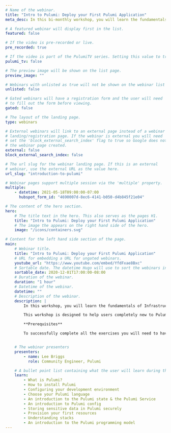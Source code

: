 ```yaml
---
# Name of the webinar.
title: "Intro to Pulumi: Deploy your First Pulumi Application"
meta_desc: In this bi-monthly workshop, you will learn the fundamentals of Infrastructure as Code through guided exercises using Pulumi's Cloud Engineering platform.

# A featured webinar will display first in the list.
featured: false

# If the video is pre-recorded or live.
pre_recorded: true

# If the video is part of the PulumiTV series. Setting this value to true will list the video in the "PulumiTV" section.
pulumi_tv: false

# The preview image will be shown on the list page.
preview_image: ""

# Webinars with unlisted as true will not be shown on the webinar list
unlisted: false

# Gated webinars will have a registration form and the user will need
# to fill out the form before viewing.
gated: false

# The layout of the landing page.
type: webinars

# External webinars will link to an external page instead of a webinar
# landing/registration page. If the webinar is external you will need
# set the 'block_external_search_index' flag to true so Google does not index
# the webinar page created.
external: false
block_external_search_index: false

# The url slug for the webinar landing page. If this is an external
# webinar, use the external URL as the value here.
url_slug: "introduction-to-pulumi"

# Webinar pages support multiple session via the 'multiple' property.
multiple:
    - datetime: 2021-05-18T09:00:00-07:00
      hubspot_form_id: "4690007d-8ec6-4141-b050-d4b845f21e04"

# The content of the hero section.
hero:
    # The title text in the hero. This also serves as the pages H1.
    title: "Intro to Pulumi: Deploy your First Pulumi Application"
    # The image the appears on the right hand side of the hero.
    image: "/icons/containers.svg"

# Content for the left hand side section of the page.
main:
    # Webinar title.
    title: "Intro to Pulumi: Deploy your First Pulumi Application"
    # URL for embedding a URL for ungated webinars.
    youtube_url: "https://www.youtube.com/embed/YfdFxae8Bxc"
    # Sortable date. The datetime Hugo will use to sort the webinars in date order.
    sortable_date: 2020-12-01T17:00:00-08:00
    # Duration of the webinar.
    duration: "1 hour"
    # Datetime of the webinar.
    datetime: ""
    # Description of the webinar.
    description: |
        In this workshop, you will learn the fundamentals of Infrastructure as Code through a series of guided exercises using Pulumi's Cloud Engineering platform. You will be introduced to Pulumi, an infrastructure as code platform where you can use programming languages to provision modern cloud infrastructure.

        This workshop is designed to help users completely new to Pulumi become familiar with the core concepts needed to be effective with the Pulumi Infrastructure as Code platform. We will guide through the Pulumi platform with diagrams and a series of hands on exercises to help you understand the building blocks available in Pulumi.

        **Prerequisites**

        To successfully complete all the exercises you will need to have [Docker](https://docs.docker.com/get-docker/) installed on your machine. You can also install the [Pulumi CLI](/docs/install/) ahead of time, but we will walk you through the install process during the session.


    # The webinar presenters
    presenters:
        - name: Lee Briggs
          role: Community Engineer, Pulumi

    # A bullet point list containing what the user will learn during the webinar.
    learn:
        - What is Pulumi?
        - How to install Pulumi
        - Configuring your development environment
        - Choose your Pulumi language
        - An introduction to the Pulumi state & the Pulumi Service
        - An introduction to Pulumi config
        - Storing sensitive data in Pulumi securely
        - Provision your first resources
        - Understanding stacks
        - An introduction to the Pulumi programming model
---
```

